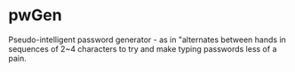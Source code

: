 pwGen
=====

Pseudo-intelligent password generator - as in "alternates between hands in sequences of 2~4 characters to try and make
typing passwords less of a pain.
